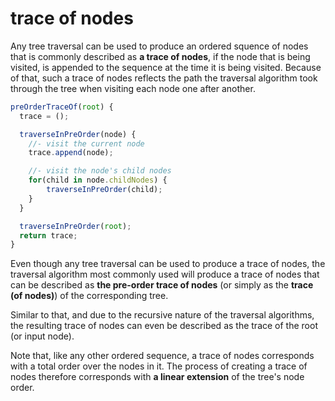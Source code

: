 
<!-- ======================================================================= -->
# trace of nodes

Any tree traversal can be used to produce an ordered squence of nodes that is
commonly described as **a trace of nodes**, if the node that is being visited,
is appended to the sequence at the time it is being visited. Because of that,
such a trace of nodes reflects the path the traversal algorithm took through
the tree when visiting each node one after another.

```js
preOrderTraceOf(root) {
  trace = ();

  traverseInPreOrder(node) {
    //- visit the current node
    trace.append(node);

    //- visit the node's child nodes
    for(child in node.childNodes) {
        traverseInPreOrder(child);
    }
  }

  traverseInPreOrder(root);
  return trace;
}
```

Even though any tree traversal can be used to produce a trace of nodes, the
traversal algorithm most commonly used will produce a trace of nodes that
can be described as **the pre-order trace of nodes** (or simply as the
**trace (of nodes)**) of the corresponding tree.

Similar to that, and due to the recursive nature of the traversal algorithms,
the resulting trace of nodes can even be described as the trace of the root
(or input node).

Note that, like any other ordered sequence, a trace of nodes corresponds with
a total order over the nodes in it. The process of creating a trace of nodes
therefore corresponds with **a linear extension** of the tree's node order.
